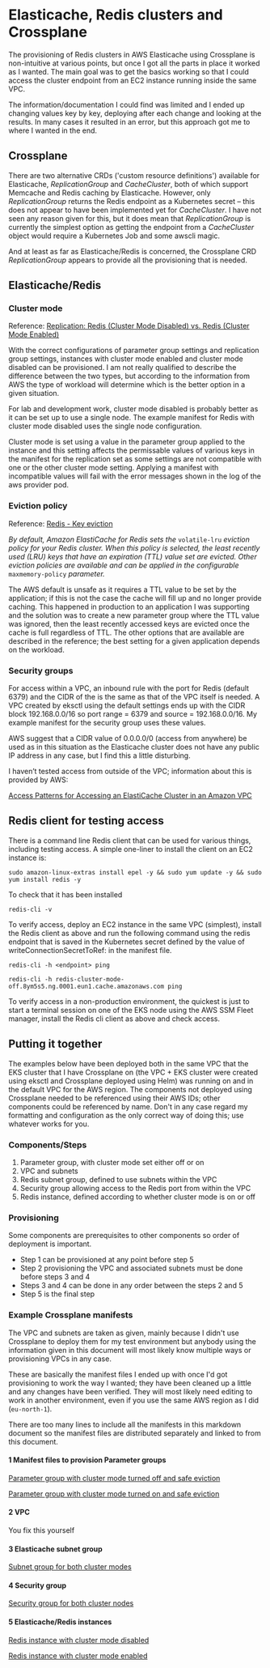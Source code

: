 # Elasticache, Redis clusters and Crossplane

The provisioning of Redis clusters in AWS Elasticache using Crossplane is non-intuitive at various points, but once I got all the parts in place it worked as I wanted. The main goal was to get the basics working so that I could access the cluster endpoint from an EC2 instance running inside the same VPC.

The information/documentation I could find was limited and I ended up changing values key by key, deploying after each change and looking at the results. In many cases it resulted in an error, but this approach got me to where I wanted in the end.



## Crossplane

There are two alternative CRDs ('custom resource definitions') available for Elasticache, *ReplicationGroup* and *CacheCluster*, both of which support Memcache and Redis caching by Elasticache. However, only *ReplicationGroup* returns the Redis endpoint as a Kubernetes secret – this does not appear to have been implemented yet for *CacheCluster*. I have not seen any reason given for this, but it does mean that *ReplicationGroup* is currently the simplest option as getting the endpoint from a *CacheCluster* object would require a Kubernetes Job and some awscli magic.

And at least as far as Elasticache/Redis is concerned, the Crossplane CRD *ReplicationGroup* appears to provide all the provisioning that is needed.


## Elasticache/Redis

### Cluster mode

Reference: [Replication: Redis (Cluster Mode Disabled) vs. Redis (Cluster Mode Enabled)](https://docs.aws.amazon.com/AmazonElastiCache/latest/red-ug/Replication.Redis-RedisCluster.html)

With the correct configurations of parameter group settings and replication group settings, instances with cluster mode enabled and cluster mode disabled can be provisioned. I am not really qualified to describe the difference between the two types, but according to the information from AWS the type of workload will determine which is the better option in a given situation.

For lab and development work, cluster mode disabled is probably better as it can be set up to use a single node. The example manifest for Redis with cluster mode disabled uses the single node configuration.

Cluster mode is set using a value in the parameter group applied to the instance and this setting affects the permissable values of various keys in the manifest for the replication set as some settings are not compatible with one or the other cluster mode setting. Applying a manifest with incompatible values will fail with the error messages shown in the log of the aws provider pod.

### Eviction policy

Reference: [Redis - Key eviction](https://redis.io/docs/manual/eviction/)

*By default, Amazon ElastiCache for Redis sets the* `volatile-lru` *eviction policy for your Redis cluster. When this policy is selected, the least recently used (LRU) keys that have an expiration (TTL) value set are evicted. Other eviction policies are available and can be applied in the configurable* `maxmemory-policy` *parameter.*

The AWS default is unsafe as it requires a TTL value to be set by the application; if this is not the case the cache will fill up and no longer provide caching. This happened in production to an application I was supporting and the solution was to create a new parameter group where the TTL value was ignored, then the least recently accessed keys are evicted once the cache is full regardless of TTL. The other options that are available are described in the reference; the best setting for a given application depends on the workload.

### Security groups

For access within a VPC, an inbound rule with the port for Redis (default 6379) and the CIDR of the is the same as that of the VPC itself is needed. A VPC created by eksctl using the default settings ends up with the CIDR block 192.168.0.0/16 so port range = 6379 and source = 192.168.0.0/16. My example manifest for the security group uses these values.

AWS suggest that a CIDR value of 0.0.0.0/0 (access from anywhere) be used as in this situation as the Elasticache cluster does not have any public IP address in any case, but I find this a little disturbing.

I haven’t tested access from outside of the VPC; information about this is provided by AWS:

[Access Patterns for Accessing an ElastiCache Cluster in an Amazon VPC](https://docs.aws.amazon.com/AmazonElastiCache/latest/red-ug/elasticache-vpc-accessing.html)

## Redis client for testing access

There is a command line Redis client that can be used for various things, including testing access. A simple one-liner to install the client on an EC2 instance is:

`sudo amazon-linux-extras install epel -y && sudo yum update -y && sudo yum install redis -y`

To check that it has been installed

`redis-cli -v`

To verify access, deploy an EC2 instance in the same VPC (simplest), install the Redis client as above and run the following command using the redis endpoint that is saved in the Kubernetes secret defined by the value of writeConnectionSecretToRef: in the manifest file.

`redis-cli -h <endpoint> ping`

`redis-cli -h redis-cluster-mode-off.8ym5s5.ng.0001.eun1.cache.amazonaws.com ping`

To verify access in a non-production environment, the quickest is just to start a terminal session on one of the EKS node using the AWS SSM Fleet manager, install the Redis cli client as above and check access.

## Putting it together

The examples below have been deployed both in the same VPC that the EKS cluster that I have Crossplane on (the VPC + EKS cluster were created using eksctl and Crossplane deployed using Helm) was running on and in the default VPC for the AWS region. The components not deployed using Crossplane needed to be referenced using their AWS IDs; other components could be referenced by name. Don't in any case regard my formatting and configuration as the only correct way of doing this; use whatever works for you.

### Components/Steps

1. Parameter group, with cluster mode set either off or on
2. VPC and subnets
3. Redis subnet group, defined to use subnets within the VPC
4. Security group allowing access to the Redis port from within the VPC
5. Redis instance, defined according to whether cluster mode is on or off

### Provisioning

Some components are prerequisites to other components so order of deployment is important.

- Step 1 can be provisioned at any point before step 5
- Step 2 provisioning the VPC and associated subnets must be done before steps 3 and 4
- Steps 3 and 4 can be done in any order between the steps 2 and 5
- Step 5 is the final step

### Example Crossplane manifests

The VPC and subnets are taken as given, mainly because I didn't use Crossplane to deploy them for my test environment but anybody using the information given in this document will most likely know multiple ways or provisioning VPCs in any case.

These are basically the manifest files I ended up with once I'd got provisioning to work the way I wanted; they have been cleaned up a little and any changes have been verified. They will most likely need editing to work in another environment, even if you use the same AWS region as I did (`eu-north-1`).

There are too many lines to include all the manifests in this markdown document so the manifest files are distributed separately and linked to from this document.

#### 1 Manifest files to provision Parameter groups

[Parameter group with cluster mode turned off and safe eviction](/elasticache-redis/clustermodeoff_parametergroup.yaml)

[Parameter group with cluster mode turned on and safe eviction](/elasticache-redis/clustermodeon_parametergroup.yaml)

#### 2 VPC

You fix this yourself

#### 3 Elasticache subnet group

[Subnet group for both cluster modes](/elasticache-redis/subnetgroup.yaml)

#### 4 Security group

[Security group for both cluster nodes](/elasticache-redis/securitygroup.yaml)

#### 5 Elasticache/Redis instances

[Redis instance with cluster mode disabled](/elasticache-redis/clustermodeoff_replicationgroup.yaml)

[Redis instance with cluster mode enabled](/elasticache-redis/clustermodeon_replicationgroup.yaml)



